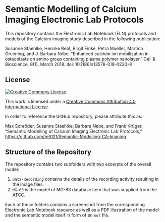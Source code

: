# Semantic Modelling of Calcium Imaging Electronic Lab Protocols

This repository contains the Electronic Lab Notebook (ELN) protocols and models of the Calcium Imaging study described in the following publication:

Susanne Staehlke, Henrike Rebl, Birgit Finke, Petra Mueller, Martina Gruening, and J. Barbara Nebe. “Enhanced calcium ion mobilization in osteoblasts on amino group containing plasma polymer nanolayer.” Cell & Bioscience, 8(1), March 2018. doi: 10.1186/s13578-018-0220-8

## License

[![Creative Commons License](https://i.creativecommons.org/l/by/4.0/88x31.png)](http://creativecommons.org/licenses/by/4.0/)

This work is licensed under a [Creative Commons Attribution 4.0 International License](http://creativecommons.org/licenses/by/4.0/).

In order to reference the GitHub repository, please attribute this as:

Max Schröder, Susanne Staehlke, Barbara Nebe, and Frank Krüger. “Semantic Modelling of Calcium Imaging Electronic Lab Protocols,” https://github.com/m6121/Semantic-Modelling-CA-Imaging

## Structure of the Repository

The repository contains two subfolders with two excerpts of the overall model:

1. `Data-Recording` contains the details of the recording activity resulting in the image files.
2. `MG-63` is the model of MG-63 database item that was supplied from the ATCC.

Each of these folders contains a screenshot from the corresponding Electronic Lab Notebook resource as well as a PDF illustration of the model and the semantic model itself in form of an `owl` file.